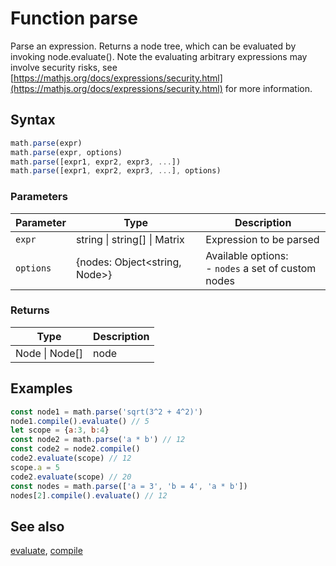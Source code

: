 <!-- Note: This file is automatically generated from source code comments. Changes made in this file will be overridden. -->
# Function parse
Parse an expression. Returns a node tree, which can be evaluated by
invoking node.evaluate().
Note the evaluating arbitrary expressions may involve security risks,
see [https://mathjs.org/docs/expressions/security.html](https://mathjs.org/docs/expressions/security.html) for more information.
## Syntax
```js
math.parse(expr)
math.parse(expr, options)
math.parse([expr1, expr2, expr3, ...])
math.parse([expr1, expr2, expr3, ...], options)
```
### Parameters
Parameter | Type | Description
--------- | ---- | -----------
`expr` | string &#124; string[] &#124; Matrix | Expression to be parsed
`options` | {nodes: Object&lt;string, Node&gt;} | Available options:</br>- `nodes` a set of custom nodes
### Returns
Type | Description
---- | -----------
Node &#124; Node[] | node
## Examples
```js
const node1 = math.parse('sqrt(3^2 + 4^2)')
node1.compile().evaluate() // 5
let scope = {a:3, b:4}
const node2 = math.parse('a * b') // 12
const code2 = node2.compile()
code2.evaluate(scope) // 12
scope.a = 5
code2.evaluate(scope) // 20
const nodes = math.parse(['a = 3', 'b = 4', 'a * b'])
nodes[2].compile().evaluate() // 12
```
## See also
[evaluate](evaluate.md),
[compile](compile.md)
